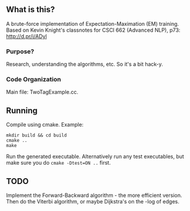 ## What is this?
A brute-force implementation of Expectation-Maximation (EM) training.
Based on Kevin Knight's classnotes for CSCI 662 (Advanced NLP), p73:
http://d.pr/i/ADyl

### Purpose?
Research, understanding the algorithms, etc. So it's a bit hack-y.

### Code Organization
Main file: TwoTagExample.cc.

## Running
Compile using cmake. Example:

    mkdir build && cd build
    cmake ..
    make

Run the generated executable. Alternatively run any test executables, but make
sure you do `cmake -Dtest=ON ..` first.

## TODO
Implement the Forward-Backward algorithm - the more efficient version.
Then do the Viterbi algorithm, or maybe Dijkstra's on the -log of edges.
